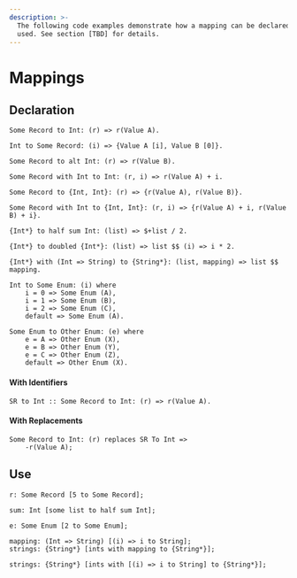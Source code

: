 ```yaml
---
description: >-
  The following code examples demonstrate how a mapping can be declared and
  used. See section [TBD] for details.
---
```


# Mappings

## Declaration

```
Some Record to Int: (r) => r(Value A).
```

```
Int to Some Record: (i) => {Value A [i], Value B [0]}.
```

```
Some Record to alt Int: (r) => r(Value B).
```

```
Some Record with Int to Int: (r, i) => r(Value A) + i.
```

```
Some Record to {Int, Int}: (r) => {r(Value A), r(Value B)}.
```

```
Some Record with Int to {Int, Int}: (r, i) => {r(Value A) + i, r(Value B) + i}.
```

```
{Int*} to half sum Int: (list) => $+list / 2.
```

```
{Int*} to doubled {Int*}: (list) => list $$ (i) => i * 2.
```

```
{Int*} with (Int => String) to {String*}: (list, mapping) => list $$ mapping.
```

```
Int to Some Enum: (i) where
    i = 0 => Some Enum (A),
    i = 1 => Some Enum (B),
    i = 2 => Some Enum (C),
    default => Some Enum (A).
```

```
Some Enum to Other Enum: (e) where
    e = A => Other Enum (X),
    e = B => Other Enum (Y),
    e = C => Other Enum (Z),
    default => Other Enum (X).
```

#### With Identifiers

```
SR to Int :: Some Record to Int: (r) => r(Value A).
```

#### With Replacements

```
Some Record to Int: (r) replaces SR To Int => 
    -r(Value A);
```

## Use

```
r: Some Record [5 to Some Record];
```

```
sum: Int [some list to half sum Int];
```

```
e: Some Enum [2 to Some Enum];
```

```
mapping: (Int => String) [(i) => i to String];
strings: {String*} [ints with mapping to {String*}];
```

```
strings: {String*} [ints with [(i) => i to String] to {String*}];
```
